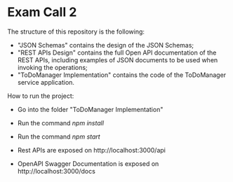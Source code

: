 # Exam Call 2

The structure of this repository is the following:
  - "JSON Schemas" contains the design of the JSON Schemas;
  - "REST APIs Design" contains the full Open API documentation of the REST APIs, including examples of JSON documents to be used when invoking the operations;
  - "ToDoManager Implementation" contains the code of the ToDoManager service application.

  How to run the project:

  - Go into the folder "ToDoManager Implementation"
  - Run the command *npm install*
  - Run the command *npm start*
  
  - Rest APIs are exposed on http://localhost:3000/api
  - OpenAPI Swagger Documentation is exposed on http://localhost:3000/docs
